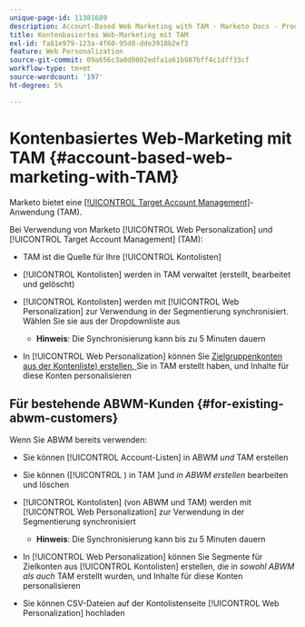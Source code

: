 ```yaml
---
unique-page-id: 11381689
description: Account-Based Web Marketing with TAM - Marketo Docs - Produktdokumentation
title: Kontenbasiertes Web-Marketing mit TAM
exl-id: fa81e979-123a-4f60-95d0-dde3918b2ef3
feature: Web Personalization
source-git-commit: 09a656c3a0d0002edfa1a61b987bff4c1dff33cf
workflow-type: tm+mt
source-wordcount: '197'
ht-degree: 5%

---
```


# Kontenbasiertes Web-Marketing mit TAM {#account-based-web-marketing-with-TAM}

Marketo bietet eine [[!UICONTROL Target Account Management]](/help/marketo/product-docs/target-account-management/setup-tam/target-account-management-overview.md)-Anwendung (TAM).

Bei Verwendung von Marketo [!UICONTROL Web Personalization] und [!UICONTROL Target Account Management] (TAM):

* TAM ist die Quelle für Ihre [!UICONTROL Kontolisten]
* [!UICONTROL Kontolisten] werden in TAM verwaltet (erstellt, bearbeitet und gelöscht)
* [!UICONTROL Kontolisten] werden mit [!UICONTROL Web Personalization] zur Verwendung in der Segmentierung synchronisiert. Wählen Sie sie aus der Dropdownliste aus

   * **Hinweis**: Die Synchronisierung kann bis zu 5 Minuten dauern

* In [!UICONTROL Web Personalization] können Sie [Zielgruppenkonten aus der Kontenliste) erstellen, ](/help/marketo/product-docs/web-personalization/account-based-web-marketing/create-a-new-account-list.md) Sie in TAM erstellt haben, und Inhalte für diese Konten personalisieren

## Für bestehende ABWM-Kunden {#for-existing-abwm-customers}

Wenn Sie ABWM bereits verwenden:

* Sie können [!UICONTROL Account-Listen] in ABWM _und_ TAM erstellen
* Sie können ([!UICONTROL ) in TAM &#x200B;]und _in ABWM erstellen_ bearbeiten und löschen
* [!UICONTROL Kontolisten] (von ABWM und TAM) werden mit [!UICONTROL Web Personalization] zur Verwendung in der Segmentierung synchronisiert

   * **Hinweis**: Die Synchronisierung kann bis zu 5 Minuten dauern

* In [!UICONTROL Web Personalization] können Sie Segmente für Zielkonten aus [!UICONTROL Kontolisten] erstellen, die in _sowohl ABWM als auch_ TAM erstellt wurden, und Inhalte für diese Konten personalisieren
* Sie können CSV-Dateien auf der Kontolistenseite [!UICONTROL Web Personalization] hochladen
